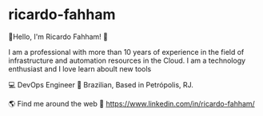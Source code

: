 # ricardo-fahham
👋Hello, I'm Ricardo Fahham! 👋

I am a professional with more than 10 years of experience in the field of infrastructure and automation resources in the Cloud. 
I am a technology enthusiast and I love learn aboult new tools

💻 DevOps Engineer
🏡 Brazilian, Based in Petrópolis, RJ.

🌎 Find me around the web
💼 https://www.linkedin.com/in/ricardo-fahham/


<!--
## Hi there 👋

**rfahham/rfahham** is a ✨ _special_ ✨ repository because its `README.md` (this file) appears on your GitHub profile.

Here are some ideas to get you started:

- 🔭 I’m currently working on ...
- 🌱 I’m currently learning ...
- 👯 I’m looking to collaborate on ...
- 🤔 I’m looking for help with ...
- 💬 Ask me about ...
- 📫 How to reach me: ...
- 😄 Pronouns: ...
- ⚡ Fun fact: ...
-->
